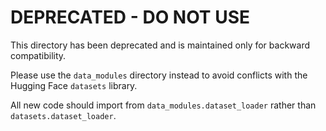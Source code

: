 # DEPRECATED - DO NOT USE

This directory has been deprecated and is maintained only for backward compatibility.

Please use the `data_modules` directory instead to avoid conflicts with the Hugging Face `datasets` library.

All new code should import from `data_modules.dataset_loader` rather than `datasets.dataset_loader`.